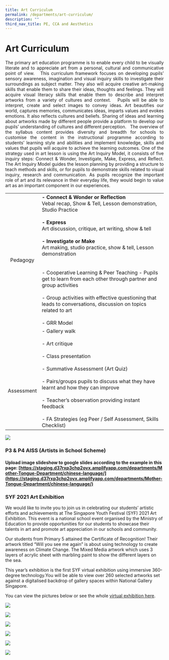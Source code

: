 ```yaml
---
title: Art Curriculum
permalink: /departments/art-curriculum/
description: ""
third_nav_title: PE, CCA and Aesthetics
---
```

# Art Curriculum
<p style="text-align: justify;">The primary art education programme is to enable every child to be visually literate and to appreciate art from a personal, cultural and communicative point of view.   This curriculum framework focuses on developing pupils’ sensory awareness, imagination and visual inquiry skills to investigate their surroundings as subject matter. They also will acquire creative art-making skills that enable them to share their ideas, thoughts and feelings. They will acquire visual literacy skills that enable them to describe and interpret artworks from a variety of cultures and context.   Pupils will be able to interpret, create and select images to convey ideas. Art beautifies our world, captures memories, communicates ideas, imparts values and evokes emotions. It also reflects cultures and beliefs. Sharing of ideas and learning about artworks made by different people provide a platform to develop our pupils’ understanding of cultures and different perception.   The overview of the syllabus content provides diversity and breadth for schools to customise the content in the instructional programme according to students’ learning style and abilities and implement knowledge, skills and values that pupils will acquire to achieve the learning outcomes. One of the strategy used in art lesson is using the Art Inquiry Model, it consists of five inquiry steps: Connect & Wonder, Investigate, Make, Express, and Reflect. The Art Inquiry Model guides the lesson planning by providing a structure to teach methods and skills, or for pupils to demonstrate skills related to visual inquiry, research and communication. As pupils recognize the important role of art and its relevance in their everyday life, they would begin to value art as an important component in our experiences.</p>

|                                |                                                                                                                                                                                                                                                                                                                                                                                                                                                                                                                               |
|:------------------------------:|-----------------------------------------------------------------------------------------------------------------------------------------------------------------------------------------------------------------------------------------------------------------------------------------------------------------------------------------------------------------------------------------------------------------------------------------------------------------------------------------------------------------------------|
|            Pedagogy            | **- Connect & Wonder or Reflection**<br>Vebal recap, Show & Tell, Lesson demonstration, Studio Practice<br> <br>**- Express**<br>Art discussion, critique, art writing, show & tell<br><br>**- Investigate or Make**<br>Art making, studio practice, show & tell, Lesson demonstration<br><br><br>- Cooperative Learning & Peer Teaching - Pupils get to learn from each other through partner and group activities<br><br>- Group activities with effective questioning that leads to conversations, discussion on topics related to art<br><br>- GRR Model |
|  <br> <br> <br> <br>Assessment |- Gallery walk<br><br>- Art critique<br><br>- Class presentation<br><br>- Summative Assessment (Art Quiz)<br><br>- Pairs/groups pupils to discuss what they have learnt and how they can improve<br><br>- Teacher’s observation providing instant feedback<br><br>- FA Strategies (eg Peer / Self Assessment, Skills Checklist)               |

![](/images/Departments/PE,%20CCA%20and%20Aesthetics/P2%20Art%20Curriculum.jpg)

### P3 & P4 AISS (Artists in School Scheme)

#### Upload image slideshow to google slides according to the example in this page: [https://staging.d37rxp3chp2ovx.amplifyapp.com/departments/Mother-Tongue-Department/chinese-language/](https://staging.d37rxp3chp2ovx.amplifyapp.com/departments/Mother-Tongue-Department/chinese-language/)


### SYF 2021 Art Exhibition

We would like to invite you to join us in celebrating our students’ artistic efforts and achievements at The Singapore Youth Festival (SYF) 2021 Art Exhibition. This event is a national school event organised by the Ministry of Education to provide opportunities for our students to showcase their talents in art and promote art appreciation in our schools and community.  
  
Our students from Primary 5 attained the Certificate of Recognition! Their artwork titled “Will you see me again” is about using technology to create awareness on Climate Change. The Mixed Media artwork which uses 3 layers of acrylic sheet with marbling paint to show the different layers on the sea.  
  
This year’s exhibition is the first SYF virtual exhibition using immersive 360-degree technology.You will be able to view over 260 selected artworks set against a digitalised backdrop of gallery spaces within National Gallery Singapore.  
  
You can view the pictures below or see the whole [virtual exhibition here](https://www.syf.gov.sg/syf/virtualexhibition/gallery-2).

![](/images/Departments/PE,%20CCA%20and%20Aesthetics/a1.jpg)

![](/images/Departments/PE,%20CCA%20and%20Aesthetics/a2.jpg)

![](/images/Departments/PE,%20CCA%20and%20Aesthetics/a3.jpg)

![](/images/Departments/PE,%20CCA%20and%20Aesthetics/a4.jpg)

![](/images/Departments/PE,%20CCA%20and%20Aesthetics/a5.jpg)

![](/images/Departments/PE,%20CCA%20and%20Aesthetics/a6.jpg)